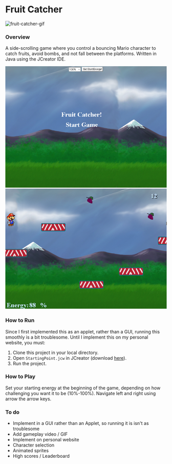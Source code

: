 # Fruit Catcher

![fruit-catcher-gif](https://github.com/mzmousa/Fruit-Catcher/blob/master/fruit-catcher-gamplay.gif?raw=true)

### Overview
A side-scrolling game where you control a bouncing Mario character to catch fruits, avoid bombs, and not fall between the platforms.
Written in Java using the JCreator IDE.  

![fruit-catcher-load](https://raw.githubusercontent.com/mzmousa/Fruit-Catcher/master/startscreen.png)
![fruit-catcher-gameplay](https://raw.githubusercontent.com/mzmousa/Fruit-Catcher/master/gameplay.png)

### How to Run
Since I first implemented this as an applet, rather than a GUI, running this smoothly is a bit troublesome. Until I implement this on my personal website, you must:  
1. Clone this project in your local directory.  
2. Open `StartingPoint.jcw` in JCreator (download [here](http://www.jcreator.org/download.htm)).  
3. Run the project.

### How to Play
Set your starting energy at the beginning of the game, depending on how challenging you want it to be (10%-100%).
Navigate left and right using arrow the arrow keys.

### To do
* Implement in a GUI rather than an Applet, so running it is isn't as troublesome
* Add gameplay video / GIF
* Implement on personal website
* Character selection
* Animated sprites
* High scores / Leaderboard
